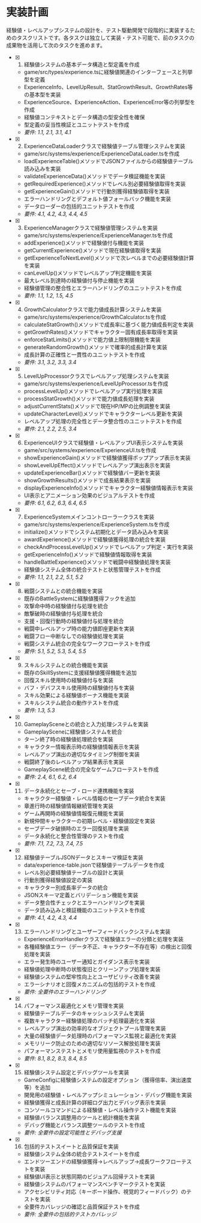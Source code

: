 # 実装計画

経験値・レベルアップシステムの設計を、テスト駆動開発で段階的に実装するためのタスクリストです。各タスクは独立して実装・テスト可能で、前のタスクの成果物を活用して次のタスクを進めます。

- [x] 1. 経験値システムの基本データ構造と型定義を作成
  - game/src/types/experience.tsに経験値関連のインターフェースと列挙型を定義
  - ExperienceInfo、LevelUpResult、StatGrowthResult、GrowthRates等の基本型を実装
  - ExperienceSource、ExperienceAction、ExperienceError等の列挙型を作成
  - 経験値コンテキストとデータ構造の型安全性を確保
  - 型定義の妥当性検証とユニットテストを作成
  - _要件: 1.1, 2.1, 3.1, 4.1_

- [x] 2. ExperienceDataLoaderクラスで経験値テーブル管理システムを実装
  - game/src/systems/experience/ExperienceDataLoader.tsを作成
  - loadExperienceTable()メソッドでJSONファイルからの経験値テーブル読み込みを実装
  - validateExperienceData()メソッドでデータ検証機能を実装
  - getRequiredExperience()メソッドでレベル別必要経験値取得を実装
  - getExperienceGain()メソッドで行動別獲得経験値取得を実装
  - エラーハンドリングとデフォルト値フォールバック機能を実装
  - データローダーの包括的ユニットテストを作成
  - _要件: 4.1, 4.2, 4.3, 4.4, 4.5_

- [x] 3. ExperienceManagerクラスで経験値管理システムを実装
  - game/src/systems/experience/ExperienceManager.tsを作成
  - addExperience()メソッドで経験値付与機能を実装
  - getCurrentExperience()メソッドで現在経験値取得を実装
  - getExperienceToNextLevel()メソッドで次レベルまでの必要経験値計算を実装
  - canLevelUp()メソッドでレベルアップ判定機能を実装
  - 最大レベル到達時の経験値付与停止機能を実装
  - 経験値管理の整合性とエラーハンドリングのユニットテストを作成
  - _要件: 1.1, 1.2, 1.5, 4.5_

- [x] 4. GrowthCalculatorクラスで能力値成長計算システムを実装
  - game/src/systems/experience/GrowthCalculator.tsを作成
  - calculateStatGrowth()メソッドで成長率に基づく能力値成長判定を実装
  - getGrowthRates()メソッドでキャラクター固有成長率取得を実装
  - enforceStatLimits()メソッドで能力値上限制限機能を実装
  - generateRandomGrowth()メソッドで確率的成長計算を実装
  - 成長計算の正確性と一貫性のユニットテストを作成
  - _要件: 3.1, 3.2, 3.3, 3.4_

- [x] 5. LevelUpProcessorクラスでレベルアップ処理システムを実装
  - game/src/systems/experience/LevelUpProcessor.tsを作成
  - processLevelUp()メソッドでレベルアップ実行処理を実装
  - processStatGrowth()メソッドで能力値成長処理を実装
  - adjustCurrentStats()メソッドで現在HP/MPの比例調整を実装
  - updateCharacterLevel()メソッドでキャラクターレベル更新を実装
  - レベルアップ処理の完全性とデータ整合性のユニットテストを作成
  - _要件: 2.1, 2.2, 2.5, 3.4_

- [x] 6. ExperienceUIクラスで経験値・レベルアップUI表示システムを実装
  - game/src/systems/experience/ExperienceUI.tsを作成
  - showExperienceGain()メソッドで経験値獲得ポップアップ表示を実装
  - showLevelUpEffect()メソッドでレベルアップ演出表示を実装
  - updateExperienceBar()メソッドで経験値バー更新を実装
  - showGrowthResults()メソッドで成長結果表示を実装
  - displayExperienceInfo()メソッドでキャラクター経験値情報表示を実装
  - UI表示とアニメーション効果のビジュアルテストを作成
  - _要件: 6.1, 6.2, 6.3, 6.4, 6.5_

- [x] 7. ExperienceSystemメインコントローラークラスを実装
  - game/src/systems/experience/ExperienceSystem.tsを作成
  - initialize()メソッドでシステム初期化とデータ読み込みを実装
  - awardExperience()メソッドで経験値獲得処理の統合を実装
  - checkAndProcessLevelUp()メソッドでレベルアップ判定・実行を実装
  - getExperienceInfo()メソッドで経験値情報取得を実装
  - handleBattleExperience()メソッドで戦闘中経験値処理を実装
  - 経験値システム全体の統合テストと状態管理テストを作成
  - _要件: 1.1, 2.1, 2.2, 5.1, 5.2_

- [x] 8. 戦闘システムとの統合機能を実装
  - 既存のBattleSystemに経験値獲得フックを追加
  - 攻撃命中時の経験値付与処理を統合
  - 敵撃破時の経験値付与処理を統合
  - 支援・回復行動時の経験値付与処理を統合
  - 戦闘中レベルアップ時の能力値即座更新を実装
  - 戦闘フロー中断なしでの経験値処理を実装
  - 戦闘システム統合の完全なワークフローテストを作成
  - _要件: 5.1, 5.2, 5.3, 5.4, 5.5_

- [x] 9. スキルシステムとの統合機能を実装
  - 既存のSkillSystemに支援経験値獲得機能を追加
  - 回復スキル使用時の経験値付与を実装
  - バフ・デバフスキル使用時の経験値付与を実装
  - スキル効果による経験値ボーナス機能を実装
  - スキルシステム統合の動作テストを作成
  - _要件: 1.3, 5.3_

- [x] 10. GameplaySceneとの統合と入力処理システムを実装
  - GameplaySceneに経験値システムを統合
  - ターン終了時の経験値処理統合を実装
  - キャラクター情報表示時の経験値情報表示を実装
  - レベルアップ演出の適切なタイミング制御を実装
  - 戦闘終了後のレベルアップ結果表示を実装
  - GameplayScene統合の完全なゲームフローテストを作成
  - _要件: 2.4, 6.1, 6.2, 6.4_

- [x] 11. データ永続化とセーブ・ロード連携機能を実装
  - キャラクター経験値・レベル情報のセーブデータ統合を実装
  - 章進行時の経験値情報継続管理を実装
  - ゲーム再開時の経験値情報復元機能を実装
  - 新規仲間キャラクターの初期レベル・経験値設定を実装
  - セーブデータ破損時のエラー回復処理を実装
  - データ永続化と整合性管理のテストを作成
  - _要件: 7.1, 7.2, 7.3, 7.4, 7.5_

- [x] 12. 経験値テーブルJSONデータとスキーマ検証を実装
  - data/experience-table.jsonで経験値テーブルデータを作成
  - レベル別必要経験値テーブルの設計と実装
  - 行動別獲得経験値設定の実装
  - キャラクター別成長率データの統合
  - JSONスキーマ定義とバリデーション機能を実装
  - データ整合性チェックとエラーハンドリングを実装
  - データ読み込みと検証機能のユニットテストを作成
  - _要件: 4.1, 4.2, 4.3, 4.4_

- [x] 13. エラーハンドリングとユーザーフィードバックシステムを実装
  - ExperienceErrorHandlerクラスで経験値エラーの分類と処理を実装
  - 各種経験値エラー（データ不正、キャラクター不存在等）の検出と回復処理を実装
  - エラー発生時のユーザー通知とガイダンス表示を実装
  - 経験値処理中断時の状態復旧とクリーンアップ処理を実装
  - 経験値システムの堅牢性向上とユーザビリティ改善を実装
  - エラーシナリオと回復メカニズムの包括的テストを作成
  - _要件: 全要件のエラーハンドリング_

- [x] 14. パフォーマンス最適化とメモリ管理を実装
  - 経験値テーブルデータのキャッシュシステムを実装
  - 複数キャラクター経験値処理のバッチ処理最適化を実装
  - レベルアップ演出の効率的なオブジェクトプール管理を実装
  - 大量の経験値データ処理時のパフォーマンス監視と最適化を実装
  - メモリリーク防止のための適切なリソース解放処理を実装
  - パフォーマンステストとメモリ使用量監視のテストを作成
  - _要件: 8.1, 8.2, 8.3, 8.4, 8.5_

- [x] 15. 経験値システム設定とデバッグツールを実装
  - GameConfigに経験値システムの設定オプション（獲得倍率、演出速度等）を追加
  - 開発用の経験値・レベルアップシミュレーション・デバッグ機能を実装
  - 経験値獲得と成長計算の詳細ログ出力とデバッグ表示を実装
  - コンソールコマンドによる経験値・レベル操作テスト機能を実装
  - 経験値バランス調整用のツールと統計機能を実装
  - デバッグ機能とバランス調整ツールのテストを作成
  - _要件: 全要件の設定可能性とデバッグ支援_

- [x] 16. 包括的テストスイートと品質保証を実装
  - 経験値システム全体の統合テストスイートを作成
  - エンドツーエンドの経験値獲得→レベルアップ→成長ワークフローテストを実装
  - 経験値UI表示と状態同期のビジュアル回帰テストを実装
  - 経験値システムのパフォーマンスベンチマークテストを実装
  - アクセシビリティ対応（キーボード操作、視覚的フィードバック）のテストを実装
  - 全要件カバレッジの確認と品質保証テストを作成
  - _要件: 全要件の包括的テストカバレッジ_
